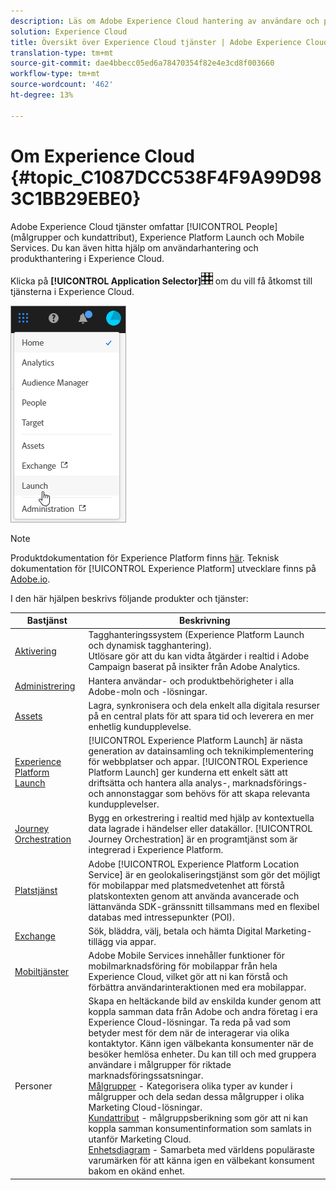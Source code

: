 ```yaml
---
description: Läs om Adobe Experience Cloud hantering av användare och produkter, människor (målgrupper och kundattribut), Journey Orchestration, erbjudanden, platser, Experience Platform Launch och mobiltjänster.
solution: Experience Cloud
title: Översikt över Experience Cloud tjänster | Adobe Experience Cloud
translation-type: tm+mt
source-git-commit: dae4bbecc05ed6a78470354f82e4e3cd8f003660
workflow-type: tm+mt
source-wordcount: '462'
ht-degree: 13%

---
```



# Om Experience Cloud {#topic_C1087DCC538F4F9A99D983C1BB29EBE0}

Adobe Experience Cloud tjänster omfattar [!UICONTROL People] (målgrupper och kundattribut), Experience Platform Launch och Mobile Services. Du kan även hitta hjälp om användarhantering och produkthantering i Experience Cloud.

Klicka på **[!UICONTROL Application Selector]**![](assets/menu-icon.png) om du vill få åtkomst till tjänsterna i Experience Cloud.

![](assets/platform-core-services.png)

>[!NOTE]
>
>Produktdokumentation för Experience Platform finns [här](https://docs.adobe.com/content/help/en/experience-platform/landing/home.html). Teknisk dokumentation för [!UICONTROL Experience Platform] utvecklare finns på [Adobe.io](https://www.adobe.io/apis/experienceplatform/home/services.html).

I den här hjälpen beskrivs följande produkter och tjänster:

| Bastjänst | Beskrivning |
|--- |--- |
| [Aktivering](activation/activation.md) | Tagghanteringssystem (Experience Platform Launch och dynamisk tagghantering).<br>Utlösare gör att du kan vidta åtgärder i realtid i Adobe Campaign baserat på insikter från Adobe Analytics. |
| [Administrering](admin-getting-started/admin-getting-started.md) | Hantera användar- och produktbehörigheter i alla Adobe-moln och -lösningar. |
| [Assets](experience-cloud-assets/experience-cloud-assets.md) | Lagra, synkronisera och dela enkelt alla digitala resurser på en central plats för att spara tid och leverera en mer enhetlig kundupplevelse. |
| [Experience Platform Launch](https://docs.adobe.com/content/help/en/launch/using/overview.html) | [!UICONTROL Experience Platform Launch] är nästa generation av datainsamling och teknikimplementering för webbplatser och appar. [!UICONTROL Experience Platform Launch] ger kunderna ett enkelt sätt att driftsätta och hantera alla analys-, marknadsförings- och annonstaggar som behövs för att skapa relevanta kundupplevelser. |
| [Journey Orchestration](https://docs.adobe.com/content/help/sv-SE/journeys/using/journey-orchestration-home.html) | Bygg en orkestrering i realtid med hjälp av kontextuella data lagrade i händelser eller datakällor. [!UICONTROL Journey Orchestration] är en programtjänst som är integrerad i Experience Platform. |
| [Platstjänst](https://docs.adobe.com/content/help/sv-SE/places/using/home.html) | Adobe [!UICONTROL Experience Platform Location Service] är en geolokaliseringstjänst som gör det möjligt för mobilappar med platsmedvetenhet att förstå platskontexten genom att använda avancerade och lättanvända SDK-gränssnitt tillsammans med en flexibel databas med intressepunkter (POI). |
| [Exchange](exchange.md) | Sök, bläddra, välj, betala och hämta Digital Marketing-tillägg via appar. |
| [Mobiltjänster](https://docs.adobe.com/content/help/en/mobile-services/using/home.html) | Adobe Mobile Services innehåller funktioner för mobilmarknadsföring för mobilappar från hela Experience Cloud, vilket gör att ni kan förstå och förbättra användarinteraktionen med era mobilappar. |
| Personer | Skapa en heltäckande bild av enskilda kunder genom att koppla samman data från Adobe och andra företag i era Experience Cloud-lösningar. Ta reda på vad som betyder mest för dem när de interagerar via olika kontaktytor. Känn igen välbekanta konsumenter när de besöker hemlösa enheter. Du kan till och med gruppera användare i målgrupper för riktade marknadsföringssatsningar.<br>[Målgrupper](audience-library/audience-library.md) - Kategorisera olika typer av kunder i målgrupper och dela sedan dessa målgrupper i olika Marketing Cloud-lösningar.<br>[Kundattribut](attributes/attributes.md) - målgruppsberikning som gör att ni kan koppla samman konsumentinformation som samlats in utanför Marketing Cloud.<br>[Enhetsdiagram](https://landing.adobe.com/en/na/events/summit/275658-summit-co-op.html) - Samarbeta med världens populäraste varumärken för att känna igen en välbekant konsument bakom en okänd enhet. |
